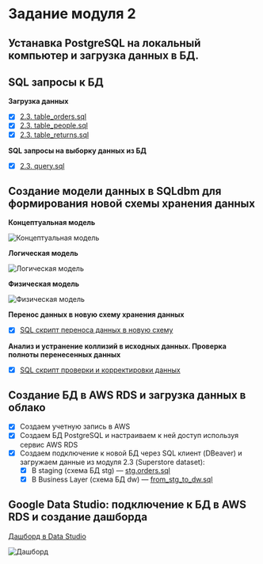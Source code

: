 # Задание модуля 2

## Устанавка PostgreSQL на локальный компьютер и загрузка данных в БД.
## SQL запросы к БД

**Загрузка данных**

- [x] [2.3. table_orders.sql](https://github.com/ReIZzz/DE-101/blob/main/Module%202/Create_table_orders.sql)
- [x] [2.3. table_people.sql](https://github.com/ReIZzz/DE-101/blob/main/Module%202/Create_table_people.sql)
- [x] [2.3. table_returns.sql](https://github.com/ReIZzz/DE-101/blob/main/Module%202/Create_table_returns.sql)

**SQL запросы на выборку данных из БД**

- [x] [2.3. query.sql](https://github.com/ReIZzz/DE-101/blob/main/Module%202/Reports.sql)

## Создание модели данных в SQLdbm для формирования новой схемы хранения данных

**Концептуальная модель**

![Концептуальная модель](https://github.com/ReIZzz/DE-101/blob/main/Module%202/2.4%20models%20of%20data/1.%20Conceptual%20model.png)

**Логическая модель**

![Логическая модель](https://github.com/ReIZzz/DE-101/blob/main/Module%202/2.4%20models%20of%20data/2.%20Logical%20model.png)

**Физическая модель**

![Физическая модель](https://github.com/ReIZzz/DE-101/blob/main/Module%202/2.4%20models%20of%20data/3.%20Physical%20model.png)

**Перенос данных в новую схему хранения данных**

- [x] [SQL скрипт переноса данных в новую схему](https://github.com/ReIZzz/DE-101/blob/main/Module%202/Create_analytics_db_SuperStore.sql)

**Анализ и устранение коллизий в исходных данных. Проверка полноты перенесенных данных**

- [x] [SQL скрипт проверки и корректировки данных](https://github.com/ReIZzz/DE-101/blob/main/Module%202/Create_analytics_db_SuperStore.sql)

## Создание БД в AWS RDS и загрузка данных в облако

- [x] Создаем учетную запись в AWS
- [x] Создаем БД PostgreSQL и настраиваем к ней доступ используя сервис AWS RDS 
- [x] Создаем подключение к новой БД через SQL клиент (DBeaver) и загружаем данные из модуля 2.3 (Superstore dataset):
  - [x] В staging (схема БД stg) — [stg.orders.sql](temptemptemptemptemptemptemptemptemptemptemptemp)
  - [x] В Business Layer (схема БД dw) — [from_stg_to_dw.sql](temptemptemptemptemptemptemptemptemptemptemptemp)

## Google Data Studio: подключение к БД в AWS RDS и создание дашборда

[Дашборд в Data Studio](https://datastudio.google.com/reporting/42abf109-a99d-4679-9261-7f3320facb7b)

![Дашборд](https://github.com/ReIZzz/DE-101/blob/main/Module%202/Super%20Store%20Dashboard%20(google%20datastudio).png)
